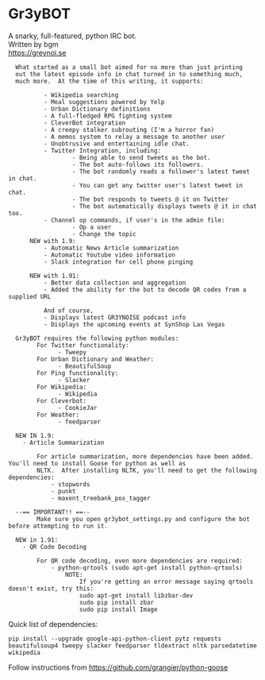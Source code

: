 # Gr3yBOT    
A snarky, full-featured, python IRC bot.    
Written by bgm    
https://greynoi.se

      What started as a small bot aimed for no more than just printing
      out the latest episode info in chat turned in to something much,
      much more.  At the time of this writing, it supports:

              - Wikipedia searching
              - Meal suggestions powered by Yelp
              - Urban Dictionary definitions
              - A full-fledged RPG fighting system
              - CleverBot integration
              - A creepy stalker subrouting (I'm a horror fan)
              - A memos system to relay a message to another user
              - Unobtrusive and entertaining idle chat.
              - Twitter Integration, including:
                      - Being able to send tweets as the bot.
                      - The bot auto-follows its followers.
                      - The bot randomly reads a follower's latest tweet in chat.
                      - You can get any twitter user's latest tweet in chat.
                      - The bot responds to tweets @ it on Twitter
                      - The bot automatically displays tweets @ it in chat too.
              - Channel op commands, if user's in the admin file:
                      - Op a user
                      - Change the topic
	      NEW with 1.9:
		      - Automatic News Article summarization
		      - Automatic Youtube video information
		      - Slack integration for cell phone pinging
			  
		  NEW with 1.91:
			  - Better data collection and aggregation
			  - Added the ability for the bot to decode QR codes from a supplied URL
	      
              And of course,
              - Displays latest GR3YNOISE podcast info
              - Displays the upcoming events at SynShop Las Vegas

      Gr3yBOT requires the following python modules:
            For Twitter functionality:
                  - Tweepy
            For Urban Dictionary and Weather:
                  - BeautifulSoup
            For Ping functionality:
                  - Slacker
            For Wikipedia:
                  - Wikipedia
            For Cleverbot:
                  - CookieJar
            For Weather:
            	  - feedparser

      NEW IN 1.9:
		- Article Summarization
		
			For article summarization, more dependencies have been added.  You'll need to install Goose for python as well as
			NLTK.  After installing NLTK, you'll need to get the following dependencies:
				- stopwords
				- punkt
				- maxent_treebank_pos_tagger

      --== IMPORTANT!! ==--
            Make sure you open gr3ybot_settings.py and configure the bot before attempting to run it.

	  NEW in 1.91:
		- QR Code Decoding
			
			For QR code decoding, even more dependencies are required:
				- python-qrtools (sudo apt-get install python-qrtools)
					NOTE:
						If you're getting an error message saying qrtools doesn't exist, try this:
						sudo apt-get install libzbar-dev
						sudo pip install zbar
						sudo pip install Image


Quick list of dependencies:

    pip install --upgrade google-api-python-client pytz requests beautifulsoup4 tweepy slacker feedparser tldextract nltk parsedatetime wikipedia

Follow instructions from https://github.com/grangier/python-goose